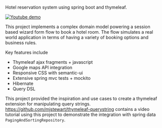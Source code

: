 Hotel reservation system using spring boot and thymeleaf.

[![Youtube demo](https://github.com/mjstewart/hotel-reservation-springmvc/blob/master/hotel_thumb.png)](https://www.youtube.com/watch?v=A9QIAvK-aGc "Youtube demo")


This project implements a complex domain model powering a session based wizard form flow to book
a hotel room. The flow simulates a real world application in terms of having a variety
of booking options and business rules. 

Key features include

- Thymeleaf ajax fragments + javascript
- Google maps API integration
- Responsive CSS with semantic-ui
- Extensive spring mvc tests + mockito
- Hibernate
- Query DSL

This project provided the inspiration and use cases to create a thymeleaf extension for manipulating query strings.
https://github.com/mjstewart/thymeleaf-querystring contains a video tutorial using this project to demonstrate the
integration with spring data `PagingAndSortingRepository`.

 